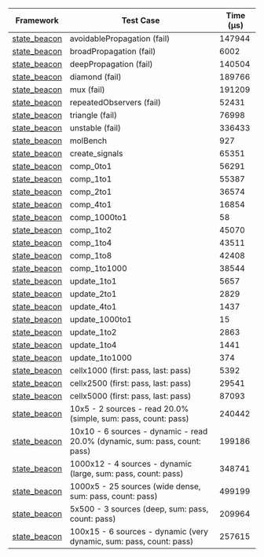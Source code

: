 | Framework | Test Case | Time (μs) |
| --- | --- | --- |
| [state_beacon](https://github.com/jinyus/dart_beacon) | avoidablePropagation (fail) | 147944 |
| [state_beacon](https://github.com/jinyus/dart_beacon) | broadPropagation (fail) | 6002 |
| [state_beacon](https://github.com/jinyus/dart_beacon) | deepPropagation (fail) | 140504 |
| [state_beacon](https://github.com/jinyus/dart_beacon) | diamond (fail) | 189766 |
| [state_beacon](https://github.com/jinyus/dart_beacon) | mux (fail) | 191209 |
| [state_beacon](https://github.com/jinyus/dart_beacon) | repeatedObservers (fail) | 52431 |
| [state_beacon](https://github.com/jinyus/dart_beacon) | triangle (fail) | 76998 |
| [state_beacon](https://github.com/jinyus/dart_beacon) | unstable (fail) | 336433 |
| [state_beacon](https://github.com/jinyus/dart_beacon) | molBench | 927 |
| [state_beacon](https://github.com/jinyus/dart_beacon) | create_signals | 65351 |
| [state_beacon](https://github.com/jinyus/dart_beacon) | comp_0to1 | 56291 |
| [state_beacon](https://github.com/jinyus/dart_beacon) | comp_1to1 | 55387 |
| [state_beacon](https://github.com/jinyus/dart_beacon) | comp_2to1 | 36574 |
| [state_beacon](https://github.com/jinyus/dart_beacon) | comp_4to1 | 16854 |
| [state_beacon](https://github.com/jinyus/dart_beacon) | comp_1000to1 | 58 |
| [state_beacon](https://github.com/jinyus/dart_beacon) | comp_1to2 | 45070 |
| [state_beacon](https://github.com/jinyus/dart_beacon) | comp_1to4 | 43511 |
| [state_beacon](https://github.com/jinyus/dart_beacon) | comp_1to8 | 42408 |
| [state_beacon](https://github.com/jinyus/dart_beacon) | comp_1to1000 | 38544 |
| [state_beacon](https://github.com/jinyus/dart_beacon) | update_1to1 | 5657 |
| [state_beacon](https://github.com/jinyus/dart_beacon) | update_2to1 | 2829 |
| [state_beacon](https://github.com/jinyus/dart_beacon) | update_4to1 | 1437 |
| [state_beacon](https://github.com/jinyus/dart_beacon) | update_1000to1 | 15 |
| [state_beacon](https://github.com/jinyus/dart_beacon) | update_1to2 | 2863 |
| [state_beacon](https://github.com/jinyus/dart_beacon) | update_1to4 | 1441 |
| [state_beacon](https://github.com/jinyus/dart_beacon) | update_1to1000 | 374 |
| [state_beacon](https://github.com/jinyus/dart_beacon) | cellx1000 (first: pass, last: pass) | 5392 |
| [state_beacon](https://github.com/jinyus/dart_beacon) | cellx2500 (first: pass, last: pass) | 29541 |
| [state_beacon](https://github.com/jinyus/dart_beacon) | cellx5000 (first: pass, last: pass) | 87093 |
| [state_beacon](https://github.com/jinyus/dart_beacon) | 10x5 - 2 sources - read 20.0% (simple, sum: pass, count: pass) | 240442 |
| [state_beacon](https://github.com/jinyus/dart_beacon) | 10x10 - 6 sources - dynamic - read 20.0% (dynamic, sum: pass, count: pass) | 199186 |
| [state_beacon](https://github.com/jinyus/dart_beacon) | 1000x12 - 4 sources - dynamic (large, sum: pass, count: pass) | 348741 |
| [state_beacon](https://github.com/jinyus/dart_beacon) | 1000x5 - 25 sources (wide dense, sum: pass, count: pass) | 499199 |
| [state_beacon](https://github.com/jinyus/dart_beacon) | 5x500 - 3 sources (deep, sum: pass, count: pass) | 209964 |
| [state_beacon](https://github.com/jinyus/dart_beacon) | 100x15 - 6 sources - dynamic (very dynamic, sum: pass, count: pass) | 257615 |
